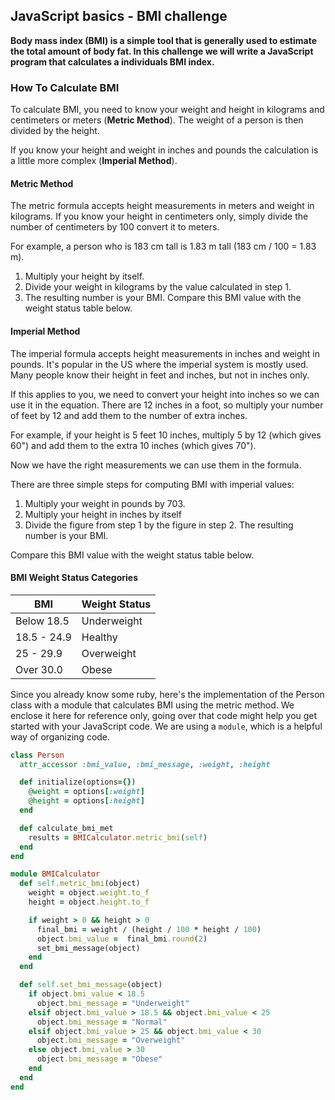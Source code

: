## JavaScript basics - BMI challenge

**Body mass index \(BMI\) is a simple tool that is generally used to estimate the total amount of body fat. In this challenge we will write a JavaScript program that calculates a individuals BMI index.**

### How To Calculate BMI

To calculate BMI, you need to know your weight and height in kilograms and centimeters or meters \(**Metric Method**\). The weight of a person is then divided by the height.

If you know your height and weight in inches and pounds the calculation is a little more complex \(**Imperial Method**\).

#### Metric Method

The metric formula accepts height measurements in meters and weight in kilograms. If you know your height in centimeters only, simply divide the number of centimeters by 100 convert it to meters.

For example, a person who is 183 cm tall is 1.83 m tall \(183 cm / 100 = 1.83 m\).

1. Multiply your height by itself.
2. Divide your weight in kilograms by the value calculated in step 1.
3. The resulting number is your BMI. Compare this BMI value with the weight status table below.

#### Imperial Method

The imperial formula accepts height measurements in inches and weight in pounds. It's popular in the US where the imperial system is mostly used. Many people know their height in feet and inches, but not in inches only.

If this applies to you, we need to convert your height into inches so we can use it in the equation. There are 12 inches in a foot, so multiply your number of feet by 12 and add them to the number of extra inches.

For example, if your height is 5 feet 10 inches, multiply 5 by 12 \(which gives 60"\) and add them to the extra 10 inches \(which gives 70"\).

Now we have the right measurements we can use them in the formula.

There are three simple steps for computing BMI with imperial values:

1. Multiply your weight in pounds by 703.
2. Multiply your height in inches by itself
3. Divide the figure from step 1 by the figure in step 2.
   The resulting number is your BMI. 

Compare this BMI value with the weight status table below.

#### BMI Weight Status Categories

| BMI | Weight Status |
| --- | --- |
| Below 18.5 | Underweight |
| 18.5 - 24.9 | Healthy |
| 25 - 29.9 | Overweight |
| Over 30.0 | Obese |

Since you already know some ruby, here's the implementation of the Person class with a module that calculates BMI using the metric method. We enclose it here for reference only, going over that code might help you get started with your JavaScript code. We are using a `module`, which is a helpful way of organizing code.

```ruby
class Person
  attr_accessor :bmi_value, :bmi_message, :weight, :height

  def initialize(options={})
    @weight = options[:weight]
    @height = options[:height]
  end

  def calculate_bmi_met
    results = BMICalculator.metric_bmi(self)
  end
end

module BMICalculator
  def self.metric_bmi(object)
    weight = object.weight.to_f
    height = object.height.to_f

    if weight > 0 && height > 0
      final_bmi = weight / (height / 100 * height / 100)
      object.bmi_value =  final_bmi.round(2)
      set_bmi_message(object)
    end
  end

  def self.set_bmi_message(object)
    if object.bmi_value < 18.5
      object.bmi_message = "Underweight"
    elsif object.bmi_value > 18.5 && object.bmi_value < 25
      object.bmi_message = "Normal"
    elsif object.bmi_value > 25 && object.bmi_value < 30
      object.bmi_message = "Overweight" 
    else object.bmi_value > 30
      object.bmi_message = "Obese" 
    end 
  end
end
```

